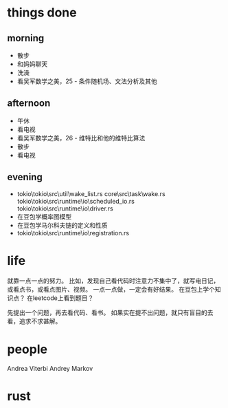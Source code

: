 # things done
## morning
* 散步
* 和妈妈聊天
* 洗澡
* 看吴军数学之美，25 - 条件随机场、文法分析及其他
## afternoon
* 午休
* 看电视
* 看吴军数学之美，26 - 维特比和他的维特比算法
* 散步
* 看电视
## evening
* tokio\tokio\src\util\wake_list.rs
  core\src\task\wake.rs
  tokio\tokio\src\runtime\io\scheduled_io.rs
  tokio\tokio\src\runtime\io\driver.rs
* 在豆包学概率图模型
* 在豆包学马尔科夫链的定义和性质
* tokio\tokio\src\runtime\io\registration.rs

# life
就靠一点一点的努力。
比如，发现自己看代码时注意力不集中了，就写电日记，或看点书，或看点图片、视频。
一点一点做，一定会有好结果。
在豆包上学个知识点？
在leetcode上看到题目？

先提出一个问题，再去看代码、看书。
如果实在提不出问题，就只有盲目的去看，追求不求甚解。

# people
Andrea Viterbi
Andrey Markov

# rust

